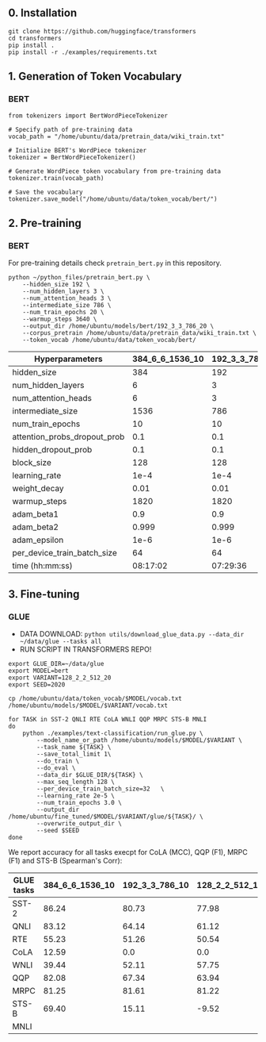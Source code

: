 
## 0. Installation

```
git clone https://github.com/huggingface/transformers
cd transformers
pip install .
pip install -r ./examples/requirements.txt
```

## 1. Generation of Token Vocabulary

### BERT
```
from tokenizers import BertWordPieceTokenizer

# Specify path of pre-training data
vocab_path = "/home/ubuntu/data/pretrain_data/wiki_train.txt"

# Initialize BERT's WordPiece tokenizer 
tokenizer = BertWordPieceTokenizer()

# Generate WordPiece token vocabulary from pre-training data
tokenizer.train(vocab_path)

# Save the vocabulary
tokenizer.save_model("/home/ubuntu/data/token_vocab/bert/")
```

## 2. Pre-training

### BERT

For pre-training details check `pretrain_bert.py` in this repository.

```
python ~/python_files/pretrain_bert.py \
    --hidden_size 192 \
    --num_hidden_layers 3 \
    --num_attention_heads 3 \
    --intermediate_size 786 \
    --num_train_epochs 20 \
    --warmup_steps 3640 \
    --output_dir /home/ubuntu/models/bert/192_3_3_786_20 \
    --corpus_pretrain /home/ubuntu/data/pretrain_data/wiki_train.txt \
    --token_vocab /home/ubuntu/data/token_vocab/bert/
```

Hyperparameters               | 384_6_6_1536_10 | 192_3_3_786_10 | 192_3_3_786_20 | 128_2_2_512_10 | 128_2_2_512_20
------------------------------| ----------|-----------------|----------------|---------------------|---------------------------
hidden_size                   | 384       |      192        |  192           | 128                 | 128
num_hidden_layers             | 6         |        3        |    3           | 2                   |   2
num_attention_heads           | 6         |        3        |    3           | 2                   |   2
intermediate_size             | 1536      |      786        |  786           | 512                 | 512
num_train_epochs              | 10        |       10        |   20           | 10                  |  20
attention_probs_dropout_prob  | 0.1       |      0.1        |   0.1          | 0.1                 |  0.1
hidden_dropout_prob           | 0.1       |      0.1        |  0.1           | 0.1                 |  0.1
block_size                    | 128       |      128        |  128           | 128                |  128
learning_rate                 | 1e-4      |     1e-4        | 1e-4           | 1e-4                  | 1e-4
weight_decay                  | 0.01      |     0.01        | 0.01           | 0.01                | 0.01
warmup_steps                  | 1820      |     1820        | 3640           | 1820                | 3640
adam_beta1                    | 0.9       |      0.9        |  0.9           | 0.9                 | 0.9
adam_beta2                    | 0.999     |    0.999        |0.999           | 0.999               | 0.999
adam_epsilon                  | 1e-6      |     1e-6        | 1e-6           | 1e-6                 | 1e-6
per_device_train_batch_size   | 64        |       64        |   64           | 64                   | 64
time (hh:mm:ss)               | 08:17:02  |  07:29:36       |                | 03:13:07             | 07:31:24

## 3. Fine-tuning

### GLUE

- DATA DOWNLOAD: `python utils/download_glue_data.py --data_dir ~/data/glue --tasks all`
- RUN SCRIPT IN TRANSFORMERS REPO!

```
export GLUE_DIR=~/data/glue
export MODEL=bert
export VARIANT=128_2_2_512_20
export SEED=2020

cp /home/ubuntu/data/token_vocab/$MODEL/vocab.txt /home/ubuntu/models/$MODEL/$VARIANT/vocab.txt

for TASK in SST-2 QNLI RTE CoLA WNLI QQP MRPC STS-B MNLI
do
    python ./examples/text-classification/run_glue.py \
        --model_name_or_path /home/ubuntu/models/$MODEL/$VARIANT \
        --task_name ${TASK} \
        --save_total_limit 1\
        --do_train \
        --do_eval \
        --data_dir $GLUE_DIR/${TASK} \
        --max_seq_length 128 \
        --per_device_train_batch_size=32   \
        --learning_rate 2e-5 \
        --num_train_epochs 3.0 \
        --output_dir /home/ubuntu/fine_tuned/$MODEL/$VARIANT/glue/${TASK}/ \
        --overwrite_output_dir \
        --seed $SEED
done
```

We report accuracy for all tasks execpt for CoLA (MCC), QQP (F1), MRPC (F1) and STS-B (Spearman's Corr):

GLUE tasks                    | 384_6_6_1536_10 | 192_3_3_786_10 | 128_2_2_512_10 | 128_2_2_512_20
------------------------------|-----------|-----------------|-----------------|-------------------
SST-2                         | 86.24     | 80.73           | 77.98           |78.78
QNLI                          | 83.12     | 64.14           | 61.12           |62.51 
RTE                           | 55.23     | 51.26           | 50.54 |54.51
CoLA                          | 12.59     | 0.0             | 0.0|0.0
WNLI                          | 39.44     | 52.11           | 57.75|53.52
QQP                           | 82.08     | 67.34           | 63.94|63.40
MRPC                          | 81.25     | 81.61           | 81.22|81.22
STS-B                         | 69.40     | 15.11           | -9.52 |-15.8
MNLI                          |           |                 |       |
